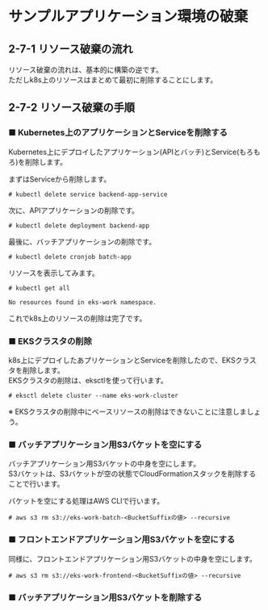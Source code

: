 # サンプルアプリケーション環境の破棄
## 2-7-1 リソース破棄の流れ
リソース破棄の流れは、基本的に構築の逆です。  
ただしk8s上のリソースはまとめて最初に削除することにします。
## 2-7-2 リソース破棄の手順
### ■ Kubernetes上のアプリケーションとServiceを削除する
Kubernetes上にデプロイしたアプリケーション(APIとバッチ)とService(もろもろ)を削除します。  
  
まずはServiceから削除します。
```
# kubectl delete service backend-app-service
```
次に、APIアプリケーションの削除です。
```
# kubectl delete deployment backend-app
```
最後に、バッチアプリケーションの削除です。
```
# kubectl delete cronjob batch-app
```
リソースを表示してみます。
```
# kubectl get all
```
```
No resources found in eks-work namespace.
```
これでk8s上のリソースの削除は完了です。
### ■ EKSクラスタの削除
k8s上にデプロイしたあプリケーションとServiceを削除したので、EKSクラスタを削除します。  
EKSクラスタの削除は、eksctlを使って行います。
```
# eksctl delete cluster --name eks-work-cluster
```
※ EKSクラスタの削除中にベースリソースの削除はできないことに注意しましょう。
### ■ バッチアプリケーション用S3バケットを空にする
バッチアプリケーション用S3バケットの中身を空にします。  
S3バケットは、S3バケットが空の状態でCloudFormationスタックを削除することで行います。  
  
バケットを空にする処理はAWS CLIで行います。
```
# aws s3 rm s3://eks-work-batch-<BucketSuffixの値> --recursive
```
### ■ フロントエンドアプリケーション用S3バケットを空にする
同様に、フロントエンドアプリケーション用S3バケットの中身を空にします。  
```
# aws s3 rm s3://eks-work-frontend-<BucketSuffixの値> --recursive
```
### ■ バッチアプリケーション用S3バケットを削除する
